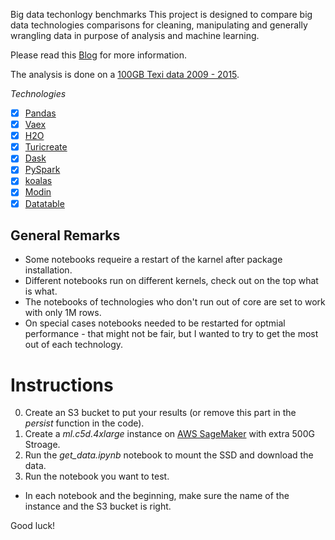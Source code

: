 Big data techonlogy benchmarks
This project is designed to compare big data technologies comparisons for cleaning, manipulating and generally wrangling data in purpose of analysis and machine learning. 

Please read this [Blog](https://medium.com/p/a453a1f8cc13/edit) for more information.

The analysis is done on a [100GB Texi data 2009 - 2015](https://www1.nyc.gov/site/tlc/about/tlc-trip-record-data.page).

*Technologies*
* [x] [Pandas](https://pandas.pydata.org/)
* [x] [Vaex](https://github.com/vaexio/vaex)
* [x] [H2O](https://github.com/h2oai/h2o-3)
* [x] [Turicreate](https://github.com/apple/turicreate)
* [x] [Dask](https://github.com/dask/dask)
* [x] [PySpark](https://github.com/apache/spark)
* [x] [koalas](https://github.com/databricks/koalas)
* [x] [Modin](https://github.com/modin-project/modin)
* [x] [Datatable](https://github.com/h2oai/datatable)

## General Remarks
* Some notebooks requeire a restart of the karnel after package installation.
* Different notebooks run on different kernels, check out on the top what is what.
* The notebooks of technologies who don't run out of core are set to work with only 1M rows.
* On special cases notebooks needed to be restarted for optmial performance - that might not be fair, but I wanted to try to get the most out of each technology.

# Instructions
0. Create an S3 bucket to put your results (or remove this part in the *persist* function in the code).
1. Create a *ml.c5d.4xlarge* instance on [AWS SageMaker](https://aws.amazon.com/sagemaker/) with extra 500G Stroage.
2. Run the *get_data.ipynb* notebook to mount the SSD and download the data.
3. Run the notebook you want to test.
* In each notebook and the beginning, make sure the name of the instance and the S3 bucket is right. 

Good luck!
